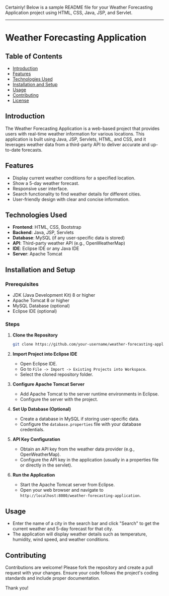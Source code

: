 Certainly! Below is a sample README file for your Weather Forecasting Application project using HTML, CSS, Java, JSP, and Servlet.

---

# Weather Forecasting Application

## Table of Contents
- [Introduction](#introduction)
- [Features](#features)
- [Technologies Used](#technologies-used)
- [Installation and Setup](#installation-and-setup)
- [Usage](#usage)
- [Contributing](#contributing)
- [License](#license)

## Introduction
The Weather Forecasting Application is a web-based project that provides users with real-time weather information for various locations. This application is built using Java, JSP, Servlets, HTML, and CSS, and it leverages weather data from a third-party API to deliver accurate and up-to-date forecasts.

## Features
- Display current weather conditions for a specified location.
- Show a 5-day weather forecast.
- Responsive user interface.
- Search functionality to find weather details for different cities.
- User-friendly design with clear and concise information.

## Technologies Used
- **Frontend**: HTML, CSS, Bootstrap
- **Backend**: Java, JSP, Servlets
- **Database**: MySQL (if any user-specific data is stored)
- **API**: Third-party weather API (e.g., OpenWeatherMap)
- **IDE**: Eclipse IDE or any Java IDE
- **Server**: Apache Tomcat

## Installation and Setup
### Prerequisites
- JDK (Java Development Kit) 8 or higher
- Apache Tomcat 8 or higher
- MySQL Database (optional)
- Eclipse IDE (optional)

### Steps
1. **Clone the Repository**
   ```bash
   git clone https://github.com/your-username/weather-forecasting-application.git
   ```

2. **Import Project into Eclipse IDE**
   - Open Eclipse IDE.
   - Go to `File -> Import -> Existing Projects into Workspace`.
   - Select the cloned repository folder.

3. **Configure Apache Tomcat Server**
   - Add Apache Tomcat to the server runtime environments in Eclipse.
   - Configure the server with the project.

4. **Set Up Database (Optional)**
   - Create a database in MySQL if storing user-specific data.
   - Configure the `database.properties` file with your database credentials.

5. **API Key Configuration**
   - Obtain an API key from the weather data provider (e.g., OpenWeatherMap).
   - Configure the API key in the application (usually in a properties file or directly in the servlet).

6. **Run the Application**
   - Start the Apache Tomcat server from Eclipse.
   - Open your web browser and navigate to `http://localhost:8080/weather-forecasting-application`.

## Usage
- Enter the name of a city in the search bar and click "Search" to get the current weather and 5-day forecast for that city.
- The application will display weather details such as temperature, humidity, wind speed, and weather conditions.

## Contributing
Contributions are welcome! Please fork the repository and create a pull request with your changes. Ensure your code follows the project's coding standards and include proper documentation.

Thank you!
